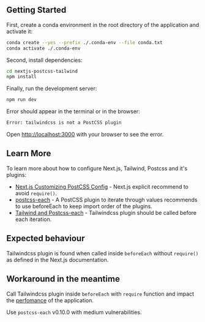 ## Getting Started

First, create a conda environment in the root directory of the application and activate it:

```bash
conda create --yes --prefix ./.conda-env --file conda.txt
conda activate ./.conda-env
```

Second, install dependencies:
```bash
cd nextjs-postcss-tailwind
npm install
```

Finally, run the development server:

```bash
npm run dev
```

Error should appear in the terminal or in the browser:

```bash
Error: tailwindcss is not a PostCSS plugin
```

Open [http://localhost:3000](http://localhost:3000) with your browser to see the error.

## Learn More

To learn more about how to configure Next.js, Tailwind, Postcss and it's plugins:

- [Next.js Customizing PostCSS Config](https://nextjs.org/docs/advanced-features/customizing-postcss-config) - Next.js explicit recommend to avoid `require()`.
- [postcss-each](https://github.com/madyankin/postcss-each#beforeeach) - A PostCSS plugin to iterate through values recommends to use beforeEach to keep import order of the plugins.
- [Tailwind and Postcss-each](https://github.com/tailwindlabs/tailwindcss/discussions/7362#discussioncomment-2132610) - Tailwindcss plugin should be called before each iteration.

## Expected behaviour

Tailwindcss plugin is found when called inside `beforeEach` without `require()` as defined in the Next.js documentation.

## Workaround in the meantime

Call Tailwindcss plugin inside `beforeEach` with `require` function and impact the [perfomance](https://github.com/vercel/next.js/issues/10117#issuecomment-574899412) of the application.

Use `postcss-each` v0.10.0 with medium vulnerabilities.

